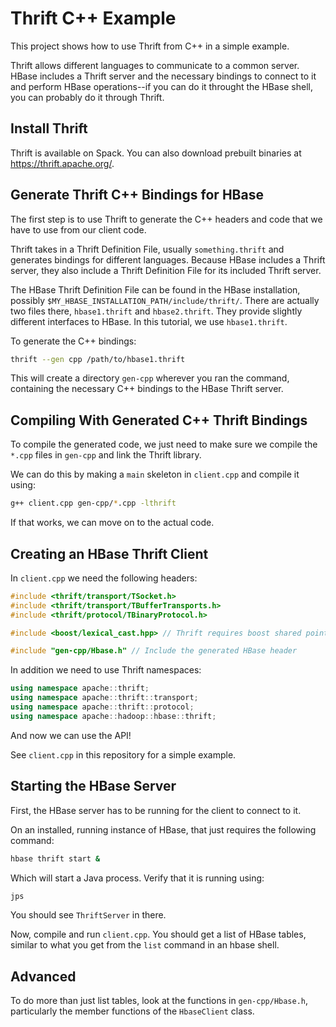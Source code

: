 # Thrift C++ Example

This project shows how to use Thrift from C++ in a simple example.

Thrift allows different languages to communicate to a common server. HBase includes a Thrift server and the necessary bindings to connect to it and perform HBase operations--if you can do it throught the HBase shell, you can probably do it through Thrift.

## Install Thrift

Thrift is available on Spack. You can also download prebuilt binaries at https://thrift.apache.org/.

## Generate Thrift C++ Bindings for HBase

The first step is to use Thrift to generate the C++ headers and code that we have to use from our client code. 

Thrift takes in a Thrift Definition File, usually `something.thrift` and generates bindings for different languages. Because HBase includes a Thrift server, they also include a Thrift Definition File for its included Thrift server.

The HBase Thrift Definition File can be found in the HBase installation, possibly `$MY_HBASE_INSTALLATION_PATH/include/thrift/`. There are actually two files there, `hbase1.thrift` and `hbase2.thrift`. They provide slightly different interfaces to HBase. In this tutorial, we use `hbase1.thrift`.

To generate the C++ bindings:

```sh
thrift --gen cpp /path/to/hbase1.thrift
```

This will create a directory `gen-cpp` wherever you ran the command, containing the necessary C++ bindings to the HBase Thrift server.

## Compiling With Generated C++ Thrift Bindings

To compile the generated code, we just need to make sure we compile the `*.cpp` files in `gen-cpp` and link the Thrift library.

We can do this by making a `main` skeleton in `client.cpp` and compile it using:

```sh
g++ client.cpp gen-cpp/*.cpp -lthrift
```

If that works, we can move on to the actual code.

## Creating an HBase Thrift Client

In `client.cpp` we need the following headers:

```cpp
#include <thrift/transport/TSocket.h>
#include <thrift/transport/TBufferTransports.h>
#include <thrift/protocol/TBinaryProtocol.h>

#include <boost/lexical_cast.hpp> // Thrift requires boost shared pointers

#include "gen-cpp/Hbase.h" // Include the generated HBase header
```

In addition we need to use Thrift namespaces:

```cpp
using namespace apache::thrift;
using namespace apache::thrift::transport;
using namespace apache::thrift::protocol;
using namespace apache::hadoop::hbase::thrift;
```

And now we can use the API!

See `client.cpp` in this repository for a simple example.

## Starting the HBase Server

First, the HBase server has to be running for the client to connect to it.

On an installed, running instance of HBase, that just requires the following command:

```sh
hbase thrift start &
```

Which will start a Java process. Verify that it is running using:

```sh
jps
```

You should see `ThriftServer` in there.

Now, compile and run `client.cpp`. You should get a list of HBase tables, similar to what you get from the `list` command in an hbase shell.

## Advanced 

To do more than just list tables, look at the functions in `gen-cpp/Hbase.h`, particularly the member functions of the `HbaseClient` class.
